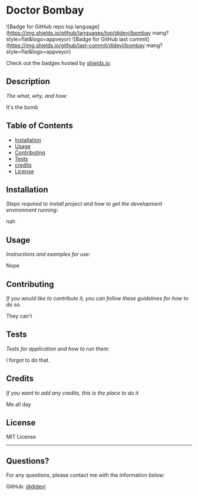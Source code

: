 # Doctor Bombay

  ![Badge for GitHub repo top language](https://img.shields.io/github/languages/top/djdevj/bombay mang?style=flat&logo=appveyor) ![Badge for GitHub last commit](https://img.shields.io/github/last-commit/djdevj/bombay mang?style=flat&logo=appveyor)
  
  Check out the badges hosted by [shields.io](https://shields.io/).
  
  
  ## Description 
  
  *The what, why, and how:* 
  
  It's the bomb

  ## Table of Contents
  * [Installation](#installation)
  * [Usage](#usage)
  * [Contributing](#contributing)
  * [Tests](#tests)
  * [credits](#credits)
  * [License](#license)
  
  ## Installation
  
  *Steps required to install project and how to get the development environment running:*
  
  nah
  
  ## Usage 
  
  *Instructions and examples for use:*
  
  Nope
  
  ## Contributing
  
  *If you would like to contribute it, you can follow these guidelines for how to do so.*
  
  They can't
  
  ## Tests
  
  *Tests for application and how to run them:*
  
  I forgot to do that.
    
  ## Credits
    
  *If you want to add any credits, this is the place to do it*
    
  Me all day
  
  ## License
  
  MIT License
  
  ---
  
  ## Questions?

  For any questions, please contact me with the information below:
 
  GitHub: [@djdevj](https://api.github.com/users/djdevj)
  